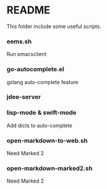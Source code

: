 # README

This folder include some useful scripts.

### eems.sh

Run emacsclient

### go-autocomplete.el

golang auto-complete feature

### jdee-server

### lisp-mode & swift-mode

Add dicts to auto-complete

### open-markdown-to-web.sh

Need Marked 2

### open-markdown-marked2.sh

Need Marked 2


